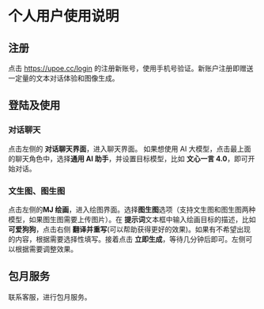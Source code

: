 # 个人用户使用说明

## 注册

点击 https://upoe.cc/login 的注册新账号，使用手机号验证。新账户注册即赠送一定量的文本对话体验和图像生成。

## 登陆及使用

### 对话聊天

点击左侧的 **对话聊天界面**，进入聊天界面。
如果想使用 AI 大模型，点击最上面的聊天角色中，选择**通用 AI 助手**，并设置目标模型，比如 **文心一言 4.0**，即可开始对话。

### 文生图、图生图

点击左侧的**MJ 绘画**，进入绘图界面。选择**图生图**选项（支持文生图和图生图两种模型，如果图生图需要上传图片）。在 **提示词**文本框中输入绘画目标的描述，比如**可爱狗狗**，点击右侧 **翻译并重写**(可以帮助获得更好的效果)。如果有不希望出现的内容，根据需要选择性填写。接着点击 **立即生成**，等待几分钟后即可。左侧可以根据需要调整效果。

## 包月服务

联系客服，进行包月服务。
